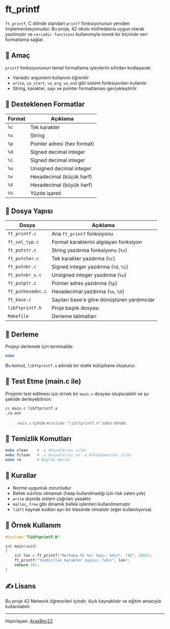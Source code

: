 # ft_printf

`ft_printf`, C dilinde standart `printf` fonksiyonunun yeniden implementasyonudur. Bu proje, 42 okulu müfredatına uygun olarak yazılmıştır ve `variadic functions` kullanımıyla esnek bir biçimde veri formatlama sağlar.

## 🎯 Amaç

`printf` fonksiyonunun temel formatlama işlevlerini sıfırdan kodlayarak:
- Variadic argument kullanımı öğrenilir
- `write`, `va_start`, `va_arg`, `va_end` gibi sistem fonksiyonları kullanılır
- String, karakter, sayı ve pointer formatlaması gerçekleştirilir

## 🧩 Desteklenen Formatlar

| Format | Açıklama                            |
|--------|-------------------------------------|
| `%c`   | Tek karakter                        |
| `%s`   | String                              |
| `%p`   | Pointer adresi (hex format)         |
| `%d`   | Signed decimal integer              |
| `%i`   | Signed decimal integer              |
| `%u`   | Unsigned decimal integer            |
| `%x`   | Hexadecimal (küçük harf)            |
| `%X`   | Hexadecimal (büyük harf)            |
| `%%`   | Yüzde işareti                       |

## 📁 Dosya Yapısı

| Dosya             | Açıklama                                  |
|------------------|--------------------------------------------|
| `ft_printf.c`     | Ana `ft_printf` fonksiyonu                 |
| `ft_val_typ.c`    | Format karakterini algılayan fonksiyon     |
| `ft_putstr.c`     | String yazdırma fonksiyonu (`%s`)          |
| `ft_putchar.c`    | Tek karakter yazdırma (`%c`)               |
| `ft_putnbr.c`     | Signed integer yazdırma (`%d`, `%i`)       |
| `ft_putnbr_u.c`   | Unsigned integer yazdırma (`%u`)           |
| `ft_putptr.c`     | Pointer adres yazdırma (`%p`)              |
| `ft_puthexadec.c` | Hexadecimal yazdırma (`%x`, `%X`)          |
| `ft_base.c`       | Sayıları base'e göre dönüştüren yardımcılar|
| `libftprintf.h`   | Proje başlık dosyası                       |
| `Makefile`        | Derleme talimatları                        |

## 🔧 Derleme

Projeyi derlemek için terminalde:
```bash
make
```

Bu komut, `libftprintf.a` adında bir statik kütüphane oluşturur.

## 🧪 Test Etme (main.c ile)

Projenin test edilmesi için örnek bir `main.c` dosyası oluşturabilir ve şu şekilde derleyebilirsin:

```bash
cc main.c libftprintf.a
./a.out
```

> `main.c` içinde `#include "libftprintf.h"` satırı olmalı.

## 🧼 Temizlik Komutları

```bash
make clean    # .o dosyalarını siler
make fclean   # .o dosyalarını ve .a kütüphanesini siler
make re       # Baştan derler
```

## 📌 Kurallar

- Norme uygunluk zorunludur
- Bellek sızıntısı olmamalı (heap kullanılmadığı için risk zaten yok)
- `write` dışında sistem çağrıları yasaktır
- `malloc`, `free` gibi dinamik bellek işlemleri kullanılmamıştır
- `libft` kaynak kodları ayrı bir klasörde olmalıdır (eğer kullanılıyorsa)

## 📄 Örnek Kullanım

```c
#include "libftprintf.h"

int main(void)
{
    int len = ft_printf("Merhaba %% %s! Sayı: %d\n", "42", 2025);
    ft_printf("Yazdırılan karakter sayısı: %d\n", len);
    return (0);
}
```

## ✍️ Lisans

Bu proje 42 Network öğrencileri içindir. Açık kaynaklıdır ve eğitim amacıyla kullanılabilir.

---

Hazırlayan: [ArasBey22](https://github.com/ArasBey22)  

